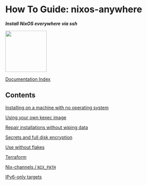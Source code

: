 # How To Guide: nixos-anywhere

**_Install NixOS everywhere via ssh_**

<img title="" src="https://raw.githubusercontent.com/nix-community/nixos-anywhere/main/docs/logo.png" alt="" width="129">

[Documentation Index](./INDEX.md)

## Contents

[Installing on a machine with no operating system](./no-os.md)

[Using your own kexec image](./custom-kexec.md)

[Repair installations without wiping data](./disko-modes.md)

[Secrets and full disk encryption](./secrets.md)

[Use without flakes](./use-without-flakes.md)

[Terraform](./terraform.md)

[Nix-channels / `NIX_PATH`](./nix-path.md)

[IPv6-only targets](./ipv6.md)
